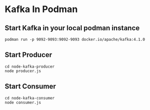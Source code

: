 # Kafka In Podman

## Start Kafka in your local podman instance  
`podman run -p 9092-9093:9092-9093 docker.io/apache/kafka:4.1.0`


## Start Producer
`cd node-kafka-producer`  
`node producer.js`

## Start Consumer  
`cd node-kafka-consumer`  
`node consumer.js`
